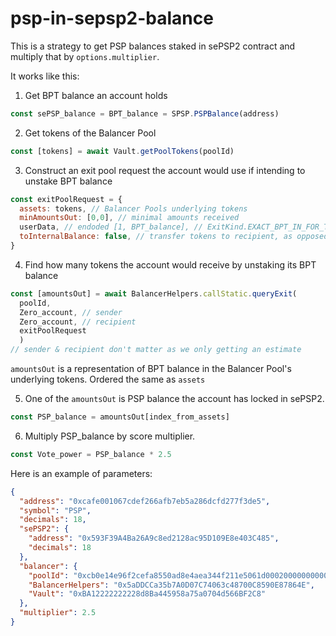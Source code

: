 # psp-in-sepsp2-balance

This is a strategy to get PSP balances staked in sePSP2 contract and multiply that by `options.multiplier`.

It works like this:
1. Get BPT balance an account holds
```js
const sePSP_balance = BPT_balance = SPSP.PSPBalance(address)
```

2. Get tokens of the Balancer Pool
```js
const [tokens] = await Vault.getPoolTokens(poolId)
```

3. Construct an exit pool request the account would use if intending to unstake BPT balance
```js
const exitPoolRequest = {
  assets: tokens, // Balancer Pools underlying tokens
  minAmountsOut: [0,0], // minimal amounts received
  userData, // endoded [1, BPT_balance], // ExitKind.EXACT_BPT_IN_FOR_TOKENS_OUT = 1
  toInternalBalance: false, // transfer tokens to recipient, as opposed to depositing to internal balance
}
  ```

4. Find how many tokens the account would receive by unstaking its BPT balance
```js
const [amountsOut] = await BalancerHelpers.callStatic.queryExit(
  poolId,
  Zero_account, // sender
  Zero_account, // recipient
  exitPoolRequest
  )
// sender & recipient don't matter as we only getting an estimate
```
`amountsOut` is a representation of BPT balance in the Balancer Pool's underlying tokens. Ordered the same as `assets`

5. One of the `amountsOut` is PSP balance the account has locked in sePSP2.
```js
const PSP_balance = amountsOut[index_from_assets]
```

6. Multiply PSP_balance by score multiplier.
```js
const Vote_power = PSP_balance * 2.5
```

Here is an example of parameters:

```json
{
  "address": "0xcafe001067cdef266afb7eb5a286dcfd277f3de5",
  "symbol": "PSP",
  "decimals": 18,
  "sePSP2": {
    "address": "0x593F39A4Ba26A9c8ed2128ac95D109E8e403C485",
    "decimals": 18
  },
  "balancer": {
    "poolId": "0xcb0e14e96f2cefa8550ad8e4aea344f211e5061d00020000000000000000011a",
    "BalancerHelpers": "0x5aDDCCa35b7A0D07C74063c48700C8590E87864E",
    "Vault": "0xBA12222222228d8Ba445958a75a0704d566BF2C8"
  },
  "multiplier": 2.5
}
```
